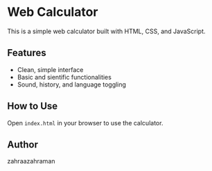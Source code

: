 # Web Calculator

This is a simple web calculator built with HTML, CSS, and JavaScript.

## Features
- Clean, simple interface
- Basic and sientific functionalities
- Sound, history, and language toggling

## How to Use
Open `index.html` in your browser to use the calculator.

## Author
zahraazahraman
